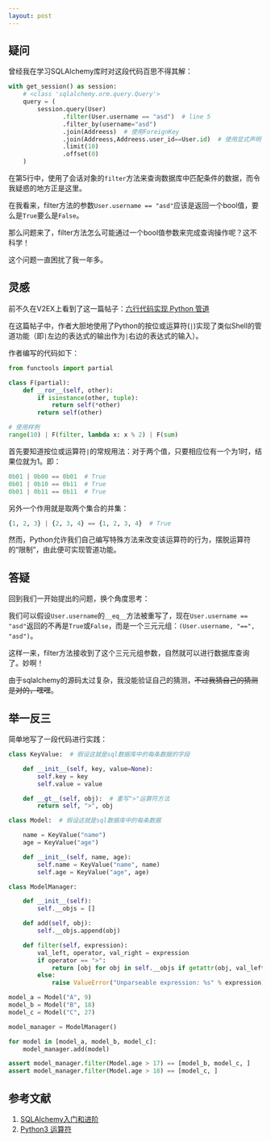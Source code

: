 ```yaml
---
layout: post
---
```


## 疑问

曾经我在学习SQLAlchemy库时对这段代码百思不得其解：

```python
with get_session() as session:
    # <class 'sqlalchemy.orm.query.Query'>
    query = (
        session.query(User)
               .filter(User.username == "asd")  # line 5
               .filter_by(username="asd")
               .join(Addreess)  # 使用ForeignKey
               .join(Addreess,Addreess.user_id==User.id)  # 使用显式声明
               .limit(10)
               .offset(0)
    )
```

在第5行中，使用了会话对象的`filter`方法来查询数据库中匹配条件的数据，而令我疑惑的地方正是这里。

在我看来，filter方法的参数`User.username == "asd"`应该是返回一个bool值，要么是`True`要么是`False`。

那么问题来了，filter方法怎么可能通过一个bool值参数来完成查询操作呢？这不科学！

这个问题一直困扰了我一年多。

## 灵感

前不久在V2EX上看到了这一篇帖子：[六行代码实现 Python 管道](https://www.v2ex.com/t/743574)

在这篇帖子中，作者大胆地使用了Python的按位或运算符(`|`)实现了类似Shell的管道功能（即`|`左边的表达式的输出作为`|`右边的表达式的输入）。

作者编写的代码如下：

```python
from functools import partial

class F(partial):
    def __ror__(self, other):
        if isinstance(other, tuple):
            return self(*other)
        return self(other)

# 使用样例
range(10) | F(filter, lambda x: x % 2) | F(sum)
```

首先要知道按位或运算符`|`的常规用法：对于两个值，只要相应位有一个为1时，结果位就为1。即：

```python
0b01 | 0b00 == 0b01  # True
0b01 | 0b10 == 0b11  # True
0b01 | 0b11 == 0b11  # True
```

另外一个作用就是取两个集合的并集：

```python
{1, 2, 3} | {2, 3, 4} == {1, 2, 3, 4}  # True
```

然而，Python允许我们自己编写特殊方法来改变该运算符的行为，摆脱运算符的“限制”，由此便可实现管道功能。

## 答疑

回到我们一开始提出的问题，换个角度思考：

我们可以假设`User.username`的`__eq__`方法被重写了，现在`User.username == "asd"`返回的不再是`True`或`False`，而是一个三元元组：`(User.username, "==", "asd")`。

这样一来，filter方法接收到了这个三元元组参数，自然就可以进行数据库查询了。妙啊！

由于sqlalchemy的源码太过复杂，我没能验证自己的猜测，<del>不过我猜自己的猜测是对的，嘿嘿</del>。

## 举一反三

简单地写了一段代码进行实践：

```python
class KeyValue:  # 假设这就是sql数据库中的每条数据的字段

    def __init__(self, key, value=None):
        self.key = key
        self.value = value

    def __gt__(self, obj):  # 重写">"运算符方法
        return self, ">", obj

class Model:  # 假设这就是sql数据库中的每条数据

    name = KeyValue("name")
    age = KeyValue("age")

    def __init__(self, name, age):
        self.name = KeyValue("name", name)
        self.age = KeyValue("age", age)

class ModelManager:

    def __init__(self):
        self.__objs = []

    def add(self, obj):
        self.__objs.append(obj)

    def filter(self, expression):
        val_left, operator, val_right = expression
        if operator == ">":
            return [obj for obj in self.__objs if getattr(obj, val_left.key).value > val_right]
        else:
            raise ValueError("Unparseable expression: %s" % expression)

model_a = Model("A", 9)
model_b = Model("B", 18)
model_c = Model("C", 27)

model_manager = ModelManager()

for model in [model_a, model_b, model_c]:
    model_manager.add(model)

assert model_manager.filter(Model.age > 17) == [model_b, model_c, ]
assert model_manager.filter(Model.age > 18) == [model_c, ]
```

## 参考文献

1. [SQLAlchemy入门和进阶](https://zhuanlan.zhihu.com/p/27400862)
2. [Python3 运算符](https://www.runoob.com/python3/python3-basic-operators.html)
